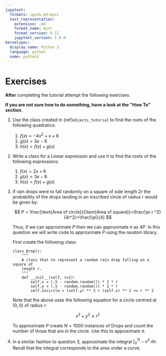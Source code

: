 ```yaml
---
jupytext:
  formats: ipynb,md:myst
  text_representation:
    extension: .md
    format_name: myst
    format_version: 0.12
    jupytext_version: 1.6.0
kernelspec:
  display_name: Python 3
  language: python
  name: python3
---
```


# Exercises

**After** completing the tutorial attempt the following exercises.

**If you are not sure how to do something, have a look at the "How To" section.**

1. Use the class created in {ref}`objects_tutorial` to find the roots of the
   following quadratics:
   1. $f(x) = -4x ^ 2 + x + 6$
   2. $g(x) = 3x - 6$
   3. $h(x) = f(x) + g(x)$
2. Write a class for a Linear expression and use it to find the roots of the
   following expressions:
   1. $f(x) = 2x + 6$
   2. $g(x) = 3x - 6$
   3. $h(x) = f(x) + g(x)$
3. If rain drops were to fall randomly on a square of side length $2r$ the
   probability of the drops landing in an inscribed circle of radius $r$ would
   be given by:

   $$
       P = \frac{\text{Area of circle}}{\text{Area of square}}=\frac{\pi r ^2}{4r^2}=\frac{\pi}{4}
   $$

   Thus, if we can approximate $P$ then we can approximate $\pi$ as $4P$. In this
   question we will write code to approximate $P$ using the random library.

   First create the following class:

   ```
   class Drop():
       """
       A class that to represent a random rain drop falling on a square of
       length r.
       """
       def __init__(self, r=1):
           self.x = (.5 - random.random()) * 2 * r
           self.y = (.5 - random.random()) * 2 * r
           self.incircle = (self.y) ** 2 + (self.x) ** 2 <= r ** 2
   ```

   Note that the above uses the following equation for a circle centred at
   $(0,0)$ of radius $r$:

   $$
       x^2+y^2≤r^2
   $$

   To approximate $P$ create $N=1000$ instances of Drops and count the
   number of those that are in the circle. Use this to approximate $\pi$.

4. In a similar fashion to question 3, approximate the integral
   $\int_{0}^11-x^2\;dx$. Recall that the integral corresponds to the area
   under a curve.
